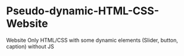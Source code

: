 # Pseudo-dynamic-HTML-CSS-Website

Website Only HTML/CSS with some dynamic elements (Slider, button, caption) without JS
